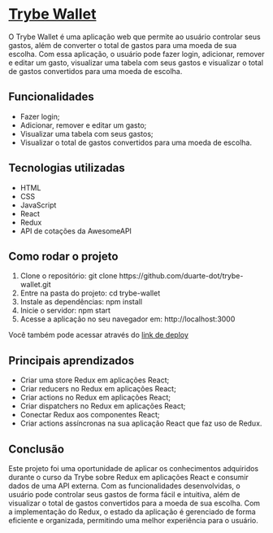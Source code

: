 # <a target="_blank" href="http://duarte-dot-trybewallet.surge.sh/">Trybe Wallet</a>

O Trybe Wallet é uma aplicação web que permite ao usuário controlar seus gastos, além de converter o total de gastos para uma moeda de sua escolha. Com essa aplicação, o usuário pode fazer login, adicionar, remover e editar um gasto, visualizar uma tabela com seus gastos e visualizar o total de gastos convertidos para uma moeda de escolha.

## Funcionalidades

<ul>
  <li>Fazer login;</li>
  <li>Adicionar, remover e editar um gasto;</li>
  <li>Visualizar uma tabela com seus gastos;</li>
  <li>Visualizar o total de gastos convertidos para uma moeda de escolha.</li>
</ul>

## Tecnologias utilizadas

<ul>
  <li>HTML</li>
  <li>CSS</li>
  <li>JavaScript</li>
  <li>React</li>
  <li>Redux</li>
  <li>API de cotações da AwesomeAPI</li>
</ul>

## Como rodar o projeto
<ol>
  <li>Clone o repositório: git clone https://github.com/duarte-dot/trybe-wallet.git</li>
  <li>Entre na pasta do projeto: cd trybe-wallet</li>
  <li>Instale as dependências: npm install</li>
  <li>Inicie o servidor: npm start</li>
  <li>Acesse a aplicação no seu navegador em: http://localhost:3000</li>
</ol>

Você também pode acessar através do <a target="_blank" href="https://duarte-dot-trybewallet.surge.sh/">link de deploy</a>

## Principais aprendizados

<ul>
  <li>Criar uma store Redux em aplicações React;</li>
  <li>Criar reducers no Redux em aplicações React;</li>
  <li>Criar actions no Redux em aplicações React;</li>
  <li>Criar dispatchers no Redux em aplicações React;</li>
  <li>Conectar Redux aos componentes React;</li>
  <li>Criar actions assíncronas na sua aplicação React que faz uso de Redux.</li>
</ul>

## Conclusão

Este projeto foi uma oportunidade de aplicar os conhecimentos adquiridos durante o curso da Trybe sobre Redux em aplicações React e consumir dados de uma API externa. Com as funcionalidades desenvolvidas, o usuário pode controlar seus gastos de forma fácil e intuitiva, além de visualizar o total de gastos convertidos para a moeda de sua escolha. Com a implementação do Redux, o estado da aplicação é gerenciado de forma eficiente e organizada, permitindo uma melhor experiência para o usuário.
